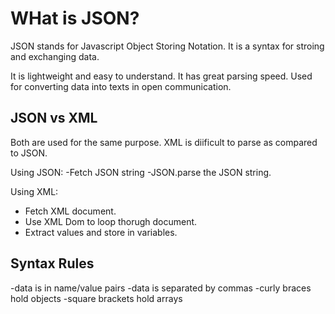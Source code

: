 # WHat is JSON?
JSON stands for Javascript Object Storing Notation. It is a syntax for stroing and exchanging data. 

It is lightweight and easy to understand. 
It has great parsing speed.
Used for converting data into texts in open communication.

## JSON vs XML

Both are used for the same purpose. 
XML is diificult to parse as compared to JSON.
  
Using JSON:
-Fetch JSON string
-JSON.parse the JSON string.

Using XML:
- Fetch XML document.
- Use XML Dom to loop thorugh document.
- Extract values and store in variables.



## Syntax Rules
-data is in name/value pairs
-data is separated by commas
-curly braces hold objects
-square brackets hold arrays
